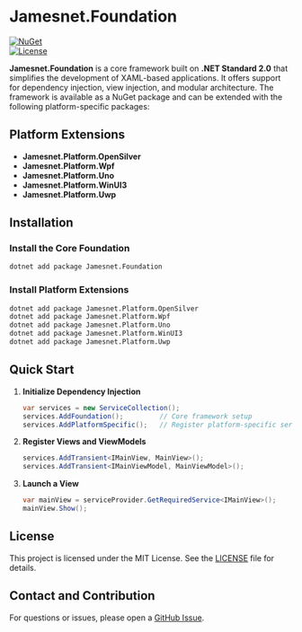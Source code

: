 # Jamesnet.Foundation

[![NuGet](https://img.shields.io/nuget/v/Jamesnet.Foundation.svg)](https://www.nuget.org/packages/Jamesnet.Foundation)  
[![License](https://img.shields.io/github/license/JamesnetGroup/jamesnet.foundation)](https://opensource.org/licenses/MIT)

**Jamesnet.Foundation** is a core framework built on **.NET Standard 2.0** that simplifies the development of XAML-based applications. It offers support for dependency injection, view injection, and modular architecture. The framework is available as a NuGet package and can be extended with the following platform-specific packages:

## Platform Extensions

- **Jamesnet.Platform.OpenSilver**
- **Jamesnet.Platform.Wpf**
- **Jamesnet.Platform.Uno**
- **Jamesnet.Platform.WinUI3**
- **Jamesnet.Platform.Uwp**

## Installation

### Install the Core Foundation

```bash
dotnet add package Jamesnet.Foundation
```

### Install Platform Extensions

```bash
dotnet add package Jamesnet.Platform.OpenSilver
dotnet add package Jamesnet.Platform.Wpf
dotnet add package Jamesnet.Platform.Uno
dotnet add package Jamesnet.Platform.WinUI3
dotnet add package Jamesnet.Platform.Uwp
```

## Quick Start

1. **Initialize Dependency Injection**

   ```csharp
   var services = new ServiceCollection();
   services.AddFoundation();         // Core framework setup
   services.AddPlatformSpecific();   // Register platform-specific services
   ```

2. **Register Views and ViewModels**

   ```csharp
   services.AddTransient<IMainView, MainView>();
   services.AddTransient<IMainViewModel, MainViewModel>();
   ```

3. **Launch a View**

   ```csharp
   var mainView = serviceProvider.GetRequiredService<IMainView>();
   mainView.Show();
   ```

## License

This project is licensed under the MIT License. See the [LICENSE](LICENSE) file for details.

## Contact and Contribution

For questions or issues, please open a [GitHub Issue](https://github.com/JamesnetGroup/jamesnet.foundation/issues).

